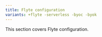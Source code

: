 ```yaml
---
title: Flyte configuration
variants: +flyte -serverless -byoc -byok
---
```


This section covers Flyte configuration.
